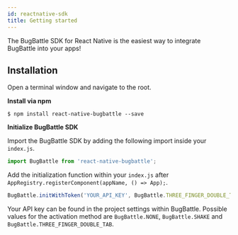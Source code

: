 ```yaml
---
id: reactnative-sdk
title: Getting started
---
```


The BugBattle SDK for React Native is the easiest way to integrate BugBattle into your apps!

## Installation

Open a terminal window and navigate to the root.

**Install via npm**

```
$ npm install react-native-bugbattle --save
```

**Initialize BugBattle SDK**

Import the BugBattle SDK by adding the following import inside your ```index.js```.

```js
import BugBattle from 'react-native-bugbattle';
```

Add the initialization function within your ```index.js``` after ```AppRegistry.registerComponent(appName, () => App);```.

```js
BugBattle.initWithToken('YOUR_API_KEY', BugBattle.THREE_FINGER_DOUBLE_TAB);
```

Your API key can be found in the project settings within BugBattle. Possible values for the activation method are ```BugBattle.NONE```, ```BugBattle.SHAKE``` and ```BugBattle.THREE_FINGER_DOUBLE_TAB```.

